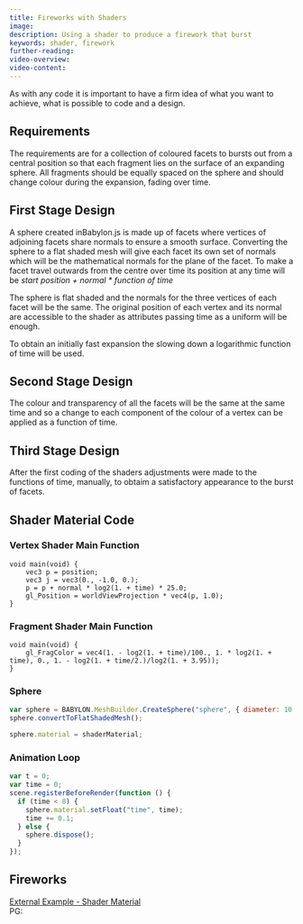```yaml
---
title: Fireworks with Shaders
image:
description: Using a shader to produce a firework that burst
keywords: shader, firework
further-reading:
video-overview:
video-content:
---
```


As with any code it is important to have a firm idea of what you want to achieve, what is possible to code and
a design.

## Requirements

The requirements are for a collection of coloured facets to bursts out from a central position so that each fragment lies on the surface of an expanding sphere.
All fragments should be equally spaced on the sphere and should change colour during the expansion, fading over time.

## First Stage Design

A sphere created inBabylon.js is made up of facets where vertices of adjoining facets share normals to ensure a smooth surface.
Converting the sphere to a flat shaded mesh will give each facet its own set of normals which will be the mathematical normals for the plane of the facet.
To make a facet travel outwards from the centre over time its position at any time will be _start position + normal \* function of time_

The sphere is flat shaded and the normals for the three vertices of each facet will be the same. The original position of each vertex and its normal
are accessible to the shader as attributes passing time as a uniform will be enough.

To obtain an initially fast expansion the slowing down a logarithmic function of time will be used.

## Second Stage Design

The colour and transparency of all the facets will be the same at the same time and so a change to each component of the colour of a vertex
can be applied as a function of time.

## Third Stage Design

After the first coding of the shaders adjustments were made to the functions of time, manually, to obtaim a satisfactory appearance to the burst of facets.

## Shader Material Code

### Vertex Shader Main Function

```
void main(void) {
    vec3 p = position;
    vec3 j = vec3(0., -1.0, 0.);
    p = p + normal * log2(1. + time) * 25.0;
    gl_Position = worldViewProjection * vec4(p, 1.0);
}
```

### Fragment Shader Main Function

```
void main(void) {
    gl_FragColor = vec4(1. - log2(1. + time)/100., 1. * log2(1. + time), 0., 1. - log2(1. + time/2.)/log2(1. + 3.95));
}
```

### Sphere

```javascript
var sphere = BABYLON.MeshBuilder.CreateSphere("sphere", { diameter: 10 }, scene);
sphere.convertToFlatShadedMesh();

sphere.material = shaderMaterial;
```

### Animation Loop

```javascript
var t = 0;
var time = 0;
scene.registerBeforeRender(function () {
  if (time < 8) {
    sphere.material.setFloat("time", time);
    time += 0.1;
  } else {
    sphere.dispose();
  }
});
```

## Fireworks

[External Example - Shader Material](http://babylonjsguide.github.io/examples/fireworkcode.html)  
PG: <Playground id="#1OH09K#4" title="Fireworks" description="Build from Shader Material."/>
